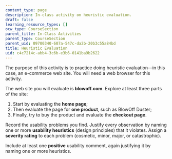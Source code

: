 ```yaml
---
content_type: page
description: In-class activity on heuristic evaluation.
draft: false
learning_resource_types: []
ocw_type: CourseSection
parent_title: In-Class Activities
parent_type: CourseSection
parent_uid: 09700340-607a-547c-da2b-20b3c55a84bd
title: Heuristic Evaluation
uid: c4c7214c-abb4-3c6b-e3b6-0141ba9b2622
---
```

The purpose of this activity is to practice doing heuristic evaluation—in this case, an e-commerce web site. You will need a web browser for this activity.

The web site you will evaluate is **blowoff.com**. Explore at least three parts of the site:

1. Start by evaluating the **home page**;
2. Then evaluate the page for **one product**, such as BlowOff Duster;
3. Finally, try to buy the product and evaluate the **checkout page**.

Record the usability problems you find. Justify every observation by naming one or more **usability heuristics** (design principles) that it violates. Assign a **severity rating** to each problem (cosmetic, minor, major, or catastrophic).

Include at least one **positive** usability comment, again justifying it by naming one or more heuristics.
